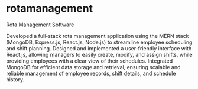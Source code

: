 # rotamanagement
Rota Management Software


Developed a full-stack rota management application using the MERN stack (MongoDB, Express.js, React.js, Node.js) to streamline employee scheduling and shift planning.
Designed and implemented a user-friendly interface with React.js, allowing managers to easily create, modify, and assign shifts, while providing employees with a clear view of their schedules.
Integrated MongoDB for efficient data storage and retrieval, ensuring scalable and reliable management of employee records, shift details, and schedule history.
